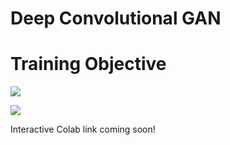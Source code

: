 # Deep Convolutional GAN

# Training Objective

<img src="https://latex.codecogs.com/svg.latex?\Large&space;\max_{D}E_{x}[log(D(x))]%20+%20E_{z}[log(1%20-%20D(G(z))]"
/>

<img src="https://latex.codecogs.com/svg.latex?\Large&space;\min_{G}E_{z}[log(1%20-%20D(G(z))]"
/>


Interactive Colab link coming soon!
